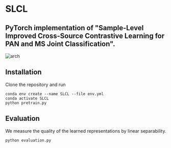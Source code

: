 # SLCL

## PyTorch implementation of "Sample-Level Improved Cross-Source Contrastive Learning for PAN and MS Joint Classification".

![arch](https://github.com/user-attachments/assets/460c6f5a-851c-4a71-b3bc-bf8b61e31192)


## Installation
Clone the repository and run

    conda env create --name SLCL --file env.yml
    conda activate SLCL
    python pretrain.py

## Evaluation

We measure the quality of the learned representations by linear separability.

    python evaluation.py
